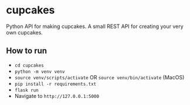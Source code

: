 # cupcakes
Python API for making cupcakes. A small REST API for creating your very own cupcakes.

## How to run

- `cd cupcakes`
- `python -m venv venv`
- `source venv/scripts/activate` OR `source venv/bin/activate` (MacOS)
- `pip install -r requirements.txt`
- `flask run`
- Navigate to `http://127.0.0.1:5000`

